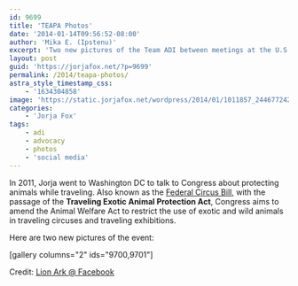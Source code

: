 ```yaml
---
id: 9699
title: 'TEAPA Photos'
date: '2014-01-14T09:56:52-08:00'
author: 'Mika E. (Ipstenu)'
excerpt: 'Two new pictures of the Team ADI between meetings at the U.S. Congress during the launch of the Traveling Exotic Animal Protection Act.'
layout: post
guid: 'https://jorjafox.net/?p=9699'
permalink: /2014/teapa-photos/
astra_style_timestamp_css:
    - '1634304858'
image: 'https://static.jorjafox.net/wordpress/2014/01/1011857_244677242370141_2112454778_n.jpg'
categories:
    - 'Jorja Fox'
tags:
    - adi
    - advocacy
    - photos
    - 'social media'
---
```


In 2011, Jorja went to Washington DC to talk to Congress about protecting animals while traveling. Also known as the <a href="http://www.federalcircusbill.org/">Federal Circus Bill</a>, with the passage of the **Traveling Exotic Animal Protection Act**, Congress aims to amend the Animal Welfare Act to restrict the use of exotic and wild animals in traveling circuses and traveling exhibitions.

Here are two new pictures of the event:

[gallery columns="2" ids="9700,9701"]

Credit: <a href="https://www.facebook.com/photo.php?fbid=244677242370141&amp;set=a.146892092148657.1073741826.146882198816313&amp;type=1&amp;stream_ref=10">Lion Ark @ Facebook</a>
